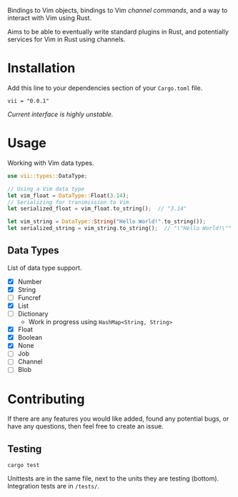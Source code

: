 Bindings to Vim objects, bindings to Vim _channel commands_, and a way to interact with Vim using Rust.

Aims to be able to eventually write standard plugins in Rust, and potentially services for Vim in Rust using channels.

# Installation

Add this line to your dependencies section of your `Cargo.toml` file.

`vii = "0.0.1"`

_Current interface is highly unstable._

# Usage

Working with Vim data types.

``` rust
use vii::types::DataType;

// Using a Vim data type
let vim_float = DataType::Float(3.14);
// Serializing for transmission to Vim
let serialized_float = vim_float.to_string();  // "3.14"

let vim_string = DataType::String("Hello World!".to_string());
let serialized_string = vim_string.to_string();  // "\"Hello World!\""
```

## Data Types

List of data type support.

- [x] Number
- [x] String
- [ ] Funcref
- [x] List
- [ ] Dictionary
    * Work in progress using `HashMap<String, String>`
- [x] Float
- [x] Boolean
- [x] None
- [ ] Job
- [ ] Channel
- [ ] Blob

# Contributing

If there are any features you would like added, found any potential bugs, or have any questions, then feel free to create an issue.

## Testing

`cargo test`

Unittests are in the same file, next to the units they are testing (bottom). Integration tests are in `/tests/`.
